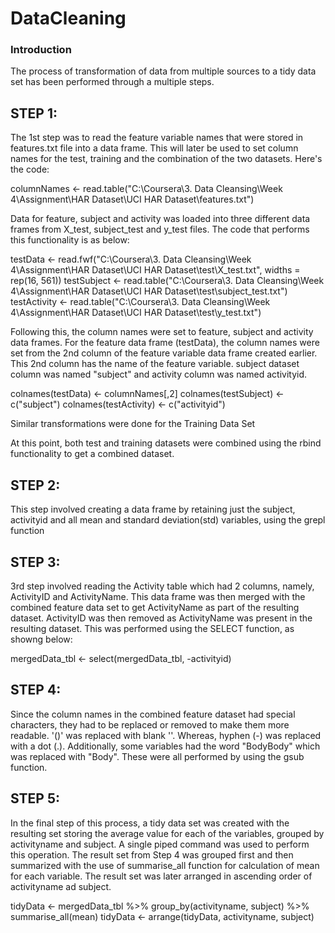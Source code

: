 # DataCleaning
### Introduction

The process of transformation of data from multiple sources to a tidy data set has been performed through a multiple steps.

## STEP 1:

The 1st step was to read the feature variable names that were stored in features.txt file into a data frame. This will later be used to set column names for the test, training and the combination of the two datasets. Here's the code:

columnNames <- read.table("C:\Coursera\3. Data Cleansing\Week 4\Assignment\HAR Dataset\UCI HAR Dataset\features.txt")

Data for feature, subject and activity was loaded into three different data frames from X_test, subject_test and y_test files. The code that performs this functionality is as below:

testData <- read.fwf("C:\Coursera\3. Data Cleansing\Week 4\Assignment\HAR Dataset\UCI HAR Dataset\test\X_test.txt", widths = rep(16, 561)) testSubject <- read.table("C:\Coursera\3. Data Cleansing\Week 4\Assignment\HAR Dataset\UCI HAR Dataset\test\subject_test.txt") testActivity <- read.table("C:\Coursera\3. Data Cleansing\Week 4\Assignment\HAR Dataset\UCI HAR Dataset\test\y_test.txt")

Following this, the column names were set to feature, subject and activity data frames. For the feature data frame (testData), the column names were set from the 2nd column of the feature variable data frame created earlier. This 2nd column has the name of the feature variable. subject dataset column was named "subject" and activity column was named activityid.

colnames(testData) <- columnNames[,2] colnames(testSubject) <- c("subject") colnames(testActivity) <- c("activityid")

Similar transformations were done for the Training Data Set

At this point, both test and training datasets were combined using the rbind functionality to get a combined dataset.

## STEP 2:

This step involved creating a data frame by retaining just the subject, activityid and all mean and standard deviation(std) variables, using the grepl function

## STEP 3:

3rd step involved reading the Activity table which had 2 columns, namely, ActivityID and ActivityName. This data frame was then merged with the combined feature data set to get ActivityName as part of the resulting dataset. ActivityID was then removed as ActivityName was present in the resulting dataset. This was performed using the SELECT function, as showng below:

mergedData_tbl <- select(mergedData_tbl, -activityid)

## STEP 4:

Since the column names in the combined feature dataset had special characters, they had to be replaced or removed to make them more readable. '()' was replaced with blank ''. Whereas, hyphen (-) was replaced with a dot (.). Additionally, some variables had the word "BodyBody" which was replaced with "Body". These were all performed by using the gsub function.

## STEP 5:

In the final step of this process, a tidy data set was created with the resulting set storing the average value for each of the variables, grouped by activityname and subject. A single piped command was used to perform this operation. The result set from Step 4 was grouped first and then summarized with the use of summarise_all function for calculation of mean for each variable. The result set was later arranged in ascending order of activityname ad subject.

tidyData <- mergedData_tbl %>% group_by(activityname, subject) %>% summarise_all(mean) tidyData <- arrange(tidyData, activityname, subject)
